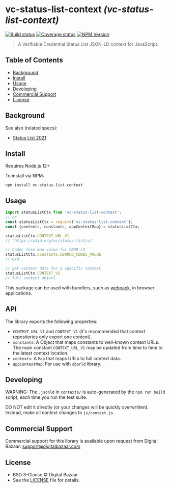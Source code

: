 # vc-status-list-context _(vc-status-list-context)_

[![Build status](https://img.shields.io/github/workflow/status/digitalbazaar/vc-status-list-context/Node.js%20CI)](https://github.com/digitalbazaar/vc-status-list-context/actions?query=workflow%3A%22Node.js+CI%22)
[![Coverage status](https://img.shields.io/codecov/c/github/digitalbazaar/vc-status-list-context)](https://codecov.io/gh/digitalbazaar/vc-status-list-context)
[![NPM Version](https://img.shields.io/npm/v/vc-status-list-context.svg)](https://npm.im/vc-status-list-context)

> A Verifiable Credential Status List JSON-LD context for JavaScript.

## Table of Contents

- [Background](#background)
- [Install](#install)
- [Usage](#usage)
- [Developing](#developing)
- [Commercial Support](#commercial-support)
- [License](#license)

## Background

See also (related specs):

* [Status List 2021](https://w3c-ccg.github.io/vc-status-list-2021/)

## Install

Requires Node.js 12+

To install via NPM:

```
npm install vc-status-list-context
```

## Usage

```js
import statusListCtx from 'vc-status-list-context';
// or
const statusListCtx = require('vc-status-list-context');
const {contexts, constants, appContextMap} = statusListCtx;

statusListCtx.CONTEXT_URL_V1
// 'https://w3id.org/vc/status-list/v1'

// Codec term map value for CBOR-LD
statusListCtx.constants.CBORLD_CODEC_VALUE
// 0x0..

// get context data for a specific context
statusListCtx.CONTEXT_V1
// full context object
```

This package can be used with bundlers, such as [webpack][], in browser
applications.

## API

The library exports the following properties:
- `CONTEXT_URL_V1` and `CONTEXT_V1` (it's recommended that context repositories only export one context).
- `constants`: A Object that maps constants to well-known context URLs. The
  main constant `CONTEXT_URL_V1` may be updated from time to time to the
  latest context location.
- `contexts`: A `Map` that maps URLs to full context data.
- `appContextMap`: For use with `cborld` library.

## Developing

WARNING: The `.jsonld` in `contexts/` is auto-generated by the `npm run build` script,
each time you run the test suite.

DO NOT edit it directly (or your changes will be quickly overwritten).
Instead, make all context changes to `js/context.js`.

## Commercial Support

Commercial support for this library is available upon request from
Digital Bazaar: support@digitalbazaar.com

## License

- BSD 3-Clause © Digital Bazaar
- See the [LICENSE](./LICENSE) file for details.

[webpack]: https://webpack.js.org/
